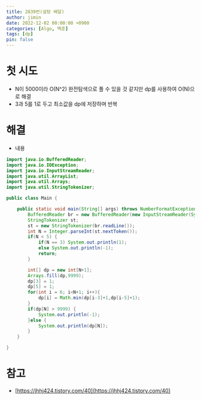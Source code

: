 ```yaml
---
title: 2839번(설탕 배달)
author: jimin
date: 2022-12-02 00:00:00 +0900
categories: [Algo, 백준]
tags: [dp]
pin: false
---
```


# 첫 시도

 - N이 5000이라 O(N^2) 완전탐색으로 풀 수 있을 것 같지만 dp를 사용하여 O(N)으로 해결
 - 3과 5를 1로 두고 최소값을 dp에 저장하며 반복

# 해결

 - 내용

```java
import java.io.BufferedReader;
import java.io.IOException;
import java.io.InputStreamReader;
import java.util.ArrayList;
import java.util.Arrays;
import java.util.StringTokenizer;

public class Main {

    public static void main(String[] args) throws NumberFormatException, IOException {
        BufferedReader br = new BufferedReader(new InputStreamReader(System.in));
        StringTokenizer st;
        st = new StringTokenizer(br.readLine());
        int N = Integer.parseInt(st.nextToken());
        if(N < 5) {
            if(N == 3) System.out.println(1);
            else System.out.println(-1);
            return;
        }

        int[] dp = new int[N+1];
        Arrays.fill(dp,9999);
        dp[3] = 1;
        dp[5] = 1;
        for(int i = 6; i<N+1; i++){
            dp[i] = Math.min(dp[i-3]+1,dp[i-5]+1);
        }
        if(dp[N] > 9999) {
            System.out.println(-1);
        }else {
            System.out.println(dp[N]);
        }
    }

}
```

# 참고

 - [https://jhhj424.tistory.com/40](https://jhhj424.tistory.com/40)